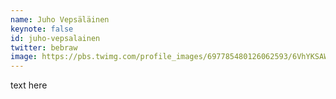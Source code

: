 ```yaml
---
name: Juho Vepsäläinen
keynote: false
id: juho-vepsalainen
twitter: bebraw
image: https://pbs.twimg.com/profile_images/697785480126062593/6VhYKSAW_400x400.jpg
---
```

text here
